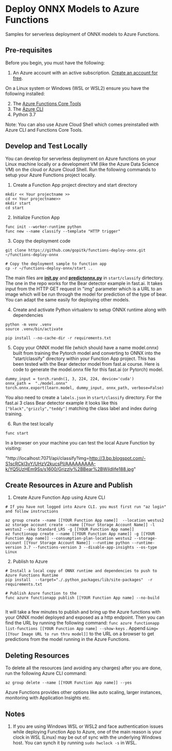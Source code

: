 # Deploy ONNX Models to Azure Functions

Samples for serverless deployment of ONNX models to Azure Functions. 

## Pre-requisites

Before you begin, you must have the following:

1. An Azure account with an active subscription. [Create an account for free](https://azure.microsoft.com/free).

On a Linux system or Windows (WSL or WSL2) ensure you have the following installed:

2. The [Azure Functions Core Tools](https://docs.microsoft.com/en-us/azure/azure-functions/functions-run-local#v2)
3. The [Azure CLI](https://docs.microsoft.com/en-us/cli/azure/install-azure-cli) 
4. Python 3.7

Note: You can also use Azure Cloud Shell which comes preinstalled with Azure CLI and Functions Core Tools. 

## Develop and Test Locally

You can develop for serverless deployment on Azure functions on your Linux machine locally or a development VM (like the Azure Data Science VM) on the cloud or Azure Cloud Shell. Run the following commands to setup your Azure Functions project locally.

1. Create a Function App project directory and start directory

```
mkdir << Your projectname >>
cd << Your projectname>>
mkdir start
cd start
```

2. Initialize Function App

```
func init --worker-runtime python
func new --name classify --template "HTTP trigger"
```

3. Copy the deployment code 
```
git clone https://github.com/gopitk/functions-deploy-onnx.git ~/functions-deploy-onnx

# Copy the deployment sample to function app
cp -r ~/functions-deploy-onnx/start ..

```
The main files are **[__init__.py](https://github.com/gopitk/functions-deploy-onnx/blob/master/start/classify/__init__.py)** and **[predictonnx.py](https://github.com/gopitk/functions-deploy-onnx/blob/master/start/classify/predictonnx.py)** in ```start/classify``` dirtectory. The one in the repo works for the Bear detector example in fast.ai. It takes input from the HTTP GET request in "img" parameter which is a URL to an image which will be run through the model for prediction of the type of bear.  You can adapt the same easily for deploying other models.

4. Create and activate Python virtualenv to setup ONNX runtime along with dependencies

```
python -m venv .venv
source .venv/bin/activate

pip install --no-cache-dir -r requirements.txt  
```

5. Copy your ONNX model file (which should have a name model.onnx)  built from training the Pytorch model  and converting to ONNX into  the "start/classify" directory within your Function App project. This has been tested with the Bear detector model from fast.ai course. Here is code to generate the model.onnx file for this fast.ai (or Pytorch) model.

```
dummy_input = torch.randn(1, 3, 224, 224, device='cuda')
onnx_path =  "./model.onnx"
torch.onnx.export(learn.model, dummy_input, onnx_path, verbose=False)
```


You also need to create a ```labels.json``` in ```start/classify``` directory. For the fast.ai 3 class Bear detector example it looks like this ```["black","grizzly","teddy"]``` matching the class label and index during training. 

6. Run the test locally

```
func start
```
In a browser on your machine you can test the local Azure Function by visiting: 

"http://localhost:7071/api/classify?img=http://3.bp.blogspot.com/-S1scRCkI3vY/UHzV2kucsPI/AAAAAAAAA-k/YQ5UzHEm9Ss/s1600/Grizzly%2BBear%2BWildlife188.jpg"


## Create Resources in Azure and Publish

1. Create Azure Function App using Azure CLI

```
# If you have not logged into Azure CLI. you must first run "az login" and follow instructions

az group create --name [[YOUR Function App name]]  --location westus2
az storage account create --name [[Your Storage Account Name]] -l westus2 --sku Standard_LRS -g [[YOUR Function App name]]
az functionapp create --name [[YOUR Function App name]] -g [[YOUR Function App name]] --consumption-plan-location westus2 --storage-account [[Your Storage Account Name]] --runtime python --runtime-version 3.7 --functions-version 3 --disable-app-insights --os-type Linux
```
2. Publish to Azure

```
# Install a local copy of ONNX runtime and dependencies to push to Azure Functions Runtime
pip install  --target="./.python_packages/lib/site-packages"  -r requirements.txt

# Publish Azure function to the 
func azure functionapp publish [[YOUR Function App name] --no-build


```

It will take a few minutes to publish and bring up the Azure functions with your ONNX model deployed and exposed as a http endpoint.  Then you can find the URL by running the following command:  ```func azure functionapp list-functions [[YOUR Function App name] --show-keys``` . Append ```&img=[[Your Image URL to run thru model]]``` to the URL on a browser to get predictions from the model running in the Azure Functions. 

## Deleting Resources
To delete all the resources (and avoiding any charges) after you are done, run the following Azure CLI command:
```
az group delete --name [[YOUR Function App name]] --yes

```
Azure Functions provides other options like auto scaling, larger instances, monitoring with Application Insights etc. 

## Notes

1. If you are using Windows WSL or WSL2 and face authentication issues while deploying Function App to Azure, one of the main reason is your clock in WSL (Linux) may be out of sync with the underlying Windows host. You can synch it by running ```sudo hwclock -s``` in WSL. 

